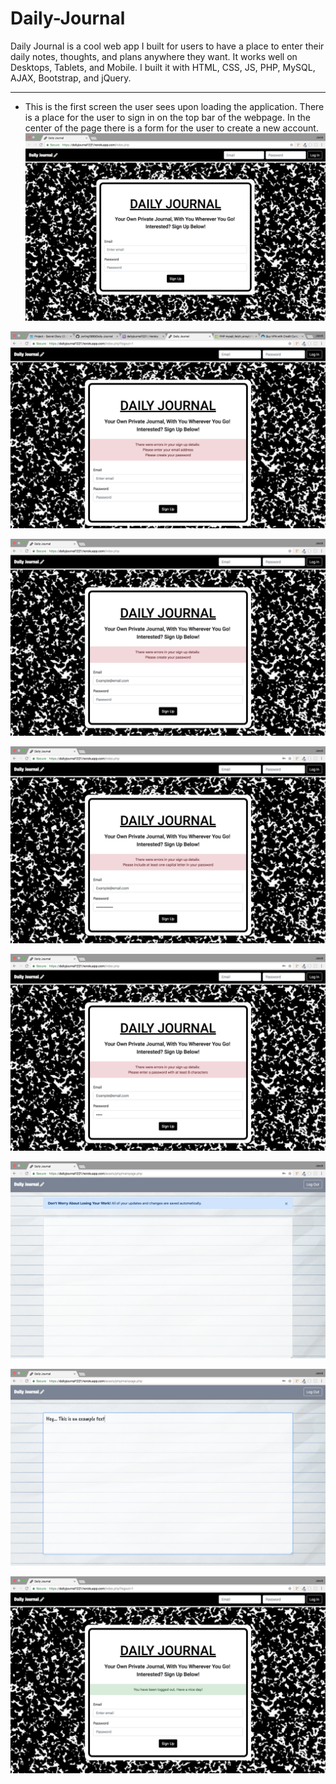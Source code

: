 # Daily-Journal
Daily Journal is a cool web app I built for users to have a place to enter their daily notes, thoughts, and plans anywhere they want. It works well on Desktops, Tablets, and Mobile. I built it with HTML, CSS, JS, PHP, MySQL, AJAX, Bootstrap, and jQuery.

---

- This is the first screen the user sees upon loading the application. There is a place for the user to sign in on the top bar of the webpage. In the center of the page there is a form for the user to create a new account.
![INTRO](assets/img/read_me/startscreen.png)

![ERROR-1](assets/img/read_me/errors-1.png)

![ERROR-2](assets/img/read_me/errors-2.png)

![ERROR-3](assets/img/read_me/errors-3.png)

![ERROR-4](assets/img/read_me/errors-4.png)

![JOURNAL-1](assets/img/read_me/journal-1.png)

![JOURNAL-2](assets/img/read_me/journal-2.png)

![LOUGOUT](assets/img/read_me/logout.png)
